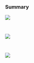 ### Summary


<img align="center" src="https://github.com/GBlanch/Student-Performance-Predictor/blob/main/static%20assets/index.png">

&nbsp; 
&nbsp; 

<img align="center" src="https://github.com/GBlanch/Student-Performance-Predictor/blob/main/static%20assets/predict_data.png">

&nbsp; 
&nbsp; 

<img align="center" src="https://github.com/GBlanch/Student-Performance-Predictor/blob/main/static%20assets/result.png">

